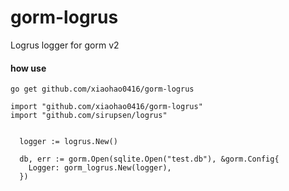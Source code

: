 # gorm-logrus

Logrus logger for gorm v2
#### how use

```
go get github.com/xiaohao0416/gorm-logrus
```

```
import "github.com/xiaohao0416/gorm-logrus"
import "github.com/sirupsen/logrus"


  logger := logrus.New()

  db, err := gorm.Open(sqlite.Open("test.db"), &gorm.Config{
    Logger: gorm_logrus.New(logger),
  })
```